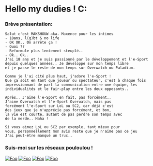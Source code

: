 # Hello my dudies ! C:

### Brève présentation:
``` 
Salut c'est MAKSHOUW aka. Maxence pour les intimes
- 18ans, l(g)bt & no life
- OK OK.. On arrête ça !
- Quoi ??
- Reformule plus lentement steuplé..
- Ok.. Ok..
J'ai 18 ans et je suis passionné par le développement et l'e-Sport
depuis quelques années.. Je développe sur mon temps libre
et je passe le reste de mon temps sur Overwatch ou Paladium.

Comme je l'ai cité plus haut, j'adore l'e-Sport !
Que ça soit en tant que joueur ou spectateur, c'est à chaque fois
impressionnant de part la communication entre une équipe, les
individualités et le fair-play entre les deux opposants..

Après.. J'aime l'e-Sport en fait, pas forcément..
J'aime Overwatch et l'e-Sport Overwatch, mais pas
forcément l'e-Sport sur LoL ou SC2, car déjà c'est
des jeux que je n'apprécie pas forcément, et bon,
la vie est courte, autant de pas perdre son temps avec
de la merde.. Haha !

Si vous aimez LoL ou SC2 par exemple, tant mieux pour
vous, personnellement mon avis reste que je n'aime pas ce jeu
J'ai peut-être manqué un truc..
```

### Suis-moi sur les réseaux pouloulou !
<a href="https://twitter.com/MAKSHOUW" rel="TWITTER">![Foo](https://drive.makshouw.be/img/tfgsl9e6w543.png)</a>
<a href="https://www.youtube.com/channel/UCabfItvMwdNWKDIVhQjrk8g" rel="YOUTUBE">![Foo](https://drive.makshouw.be/img/i448k9o07x29.png)</a>
<a href="https://discord.gg/y7hEU6M" rel="DISCORD">![Foo](https://drive.makshouw.be/img/47dsn6djdcnd.png)</a>
<a href="https://drive.makshouw.be/img/c7545hsmk0zj.jpg" rel="SNAPCHAT">![Foo](https://drive.makshouw.be/img/ou1c30acdlss.png)</a>
